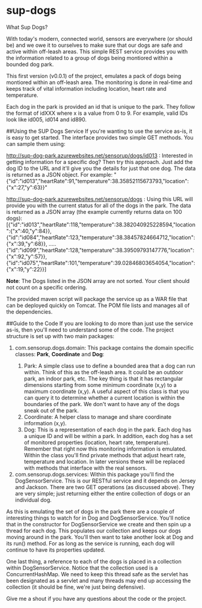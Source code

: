 # sup-dogs
What Sup Dogs?

With today's modern, connected world, sensors are everywhere (or should be) and we owe it to ourselves to make sure that our dogs are safe and active within off-leash areas. This simple REST service provides you with the information related to a group of dogs being montiored within a bounded dog park.

This first version (v0.0.1) of the project, emulates a pack of dogs being montiored within an off-leash area. The monitoring is done in real-time and keeps track of vital information including location, heart rate and temperature.

Each dog in the park is provided an id that is unique to the park. They follow the format of idXXX where x is a value from 0 to 9. For example, valid IDs look like id005, id014 and id890.

##Using the SUP Dogs Service
If you're wanting to use the service as-is, it is easy to get started. The interface provides two simple GET methods. You can sample them using:

http://sup-dog-park.azurewebsites.net/sensorup/dogs/id013 : Interested in getting information for a specific dog? Then try this approach. Just add the dog ID to the URL and it'll give you the details for just that one dog. The data is returned as a JSON object. For example: "{"id":"id013","heartRate":91,"temperature":38.35852115673793,"location":{"x":27,"y":63}}"

http://sup-dog-park.azurewebsites.net/sensorup/dogs  : Using this URL will provide you with the current status for all of the dogs in the park. The data is returned as a JSON array (the example currently returns data on 100 dogs): 
[{"id":"id013","heartRate":118,"temperature":38.382040925228594,"location":{"x":40,"y":84}},{"id":"id084","heartRate":123,"temperature":38.38457824664712,"location":{"x":39,"y":68}},
.....
{"id":"id099","heartRate":128,"temperature":38.39509793147776,"location":{"x":92,"y":57}},{"id":"id075","heartRate":101,"temperature":39.02846803654054,"location":{"x":19,"y":22}}]

<b>Note</b>: The Dogs listed in the JSON array are not sorted. Your client should not count on a specific ordering.

The provided maven script will package the service up as a WAR file that can be deployed quickly on Tomcat. The POM file lists and manages all of the dependencies. 

##Guide to the Code
If you are looking to do more than just use the service as-is, then you'll need to understand some of the code. The project structure is set up with two main packages: 
<ol><li>com.sensorup.dogs.domain: This package contains the domain specific classes: <b>Park</b>, <b>Coordinate</b> and <b>Dog</b>:</li>
<ol><li>Park: A simple class use to define a bounded area that a dog can run within. Think of this as the off-leash area. It could be an outdoor park, an indoor park, etc. The key thing is that it has rectangular dimensions starting from some minimum coordinate (x,y) to a maximum coordinate (x,y). A useful aspect of this class is that you can query it to determine whether a current location is within the boundaries of the park. We don't want to have any of the dogs sneak out of the park.</li>
<li>Coordinate: A helper class to manage and share coordinate information (x,y).</li>
<li>Dog: This is a representation of each dog in the park. Each dog has a unique ID and will be within a park. In addition, each dog has a set of monitored properties (location, heart rate, temperature). Remember that right now this monitoring information is emulated. Within the class you'll find private methods that adjust heart rate, temperature and location. In later versions these will be replaced with methods that interface with the real sensors.</li></ol> 
<li>com.sensorup.dogs.services: Within this package you'll find the DogSensorService. This is our RESTful service and it depends on Jersey and Jackson. There are two GET operations (as discussed above). They are very simple; just returning either the entire collection of dogs or an individual dog.</li>
</ol>

As this is emulating the set of dogs in the park there are a couple of interesting things to watch for in Dog and DogSensorService. You'll notice that in the constructor for DogSensorService we create and then spin up a thread for each dog. This populates our collection and keeps our dogs moving around in the park. You'll then want to take another look at Dog and its run() method. For as long as the service is running, each dog will continue to have its properties updated.

One last thing, a reference to each of the dogs is placed in a collection within DogSensorService. Notice that the collection used is a ConcurrentHashMap. We need to keep this thread safe as the servlet has been designated as a servlet and many threads may end up accessing the collection (it should be fine, we're just being defensive).

Give me a shout if you have any questions about the code or the project.

